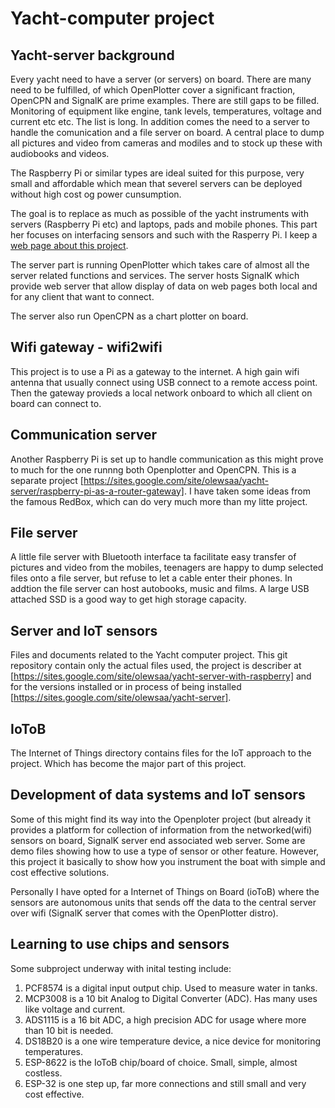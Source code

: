 # Yacht-computer project
## Yacht-server background

Every yacht need to have a server (or servers) on board. There are many need to be fulfilled, of which OpenPlotter cover a significant fraction, OpenCPN and SignalK are prime examples. There are still gaps to be filled. Monitoring of equipment like engine, tank levels, temperatures, voltage and current etc etc. The list is long. In addition comes the need to a server to handle the comunication and a file server on board. A central place to dump all pictures and video from cameras and modiles and to stock up these with audiobooks and videos. 

The Raspberry Pi or similar types are ideal suited for this purpose, very small and affordable which mean that severel servers can be deployed without high cost og power cunsumption. 

The goal is to replace as much as possible of the yacht instruments with servers (Raspberry Pi etc) and laptops, pads and mobile phones. This part her focuses on interfacing sensors and such with the Rasperry Pi.
I keep a [web page about this project](https://sites.google.com/site/olewsaa/yacht-server).

The server part is running OpenPlotter which takes care of almost all the server related functions and services. The server hosts SignalK which provide web server that allow display of data on web pages both local and for any client that want to connect. 

The server also run OpenCPN as a chart plotter on board. 

## Wifi gateway - wifi2wifi

This project is to use a Pi as a gateway to the internet. A high gain wifi antenna that usually connect using USB connect to a remote access point. Then the gateway provieds a local network onboard to which all client on board can connect to. 

## Communication server  

Another Raspberry Pi is set up to handle communication as this might prove to much for the one runnng both Openplotter and OpenCPN. This is a separate project [https://sites.google.com/site/olewsaa/yacht-server/raspberry-pi-as-a-router-gateway]. I have taken some ideas from the famous RedBox, which can do very much more than my litte project. 

## File server

A little file server with Bluetooth interface ta facilitate easy transfer of pictures and video from the mobiles, teenagers are happy to dump selected files onto a file server, but refuse to let a cable enter their phones. In addtion the file server can host autobooks, music and films. A large USB attached SSD is a good way to get high storage capacity.   

## Server and IoT sensors

Files and documents related to the Yacht computer project. This git repository contain only the actual files used, the project is describer at [https://sites.google.com/site/olewsaa/yacht-server-with-raspberry]
and for the versions installed or in process of being installed [https://sites.google.com/site/olewsaa/yacht-server].

## IoToB
The Internet of Things directory contains files for the IoT approach to the project. 
Which has become the major part of this project. 

## Development of data systems and IoT sensors 

Some of this might find its way into the Openploter project (but already it provides a platform for collection 
of information from the networked(wifi) sensors on board, SignalK server end associated web server. 
Some are demo files showing how to use a type of sensor or other feature. However, this project it basically to 
show how you instrument the boat with simple and cost effective solutions. 

Personally I have opted for a Internet of Things on Board (ioToB) where the sensors are autonomous units that 
sends off the data to the central server over wifi (SignalK server that comes with the OpenPlotter distro).

## Learning to use chips and sensors

Some subproject underway with inital testing include:

1. PCF8574 is a digital input output chip. Used to measure water in tanks.
2. MCP3008 is a 10 bit Analog to Digital Converter (ADC). Has many uses like voltage and current.
3. ADS1115 is a 16 bit ADC, a high precision ADC for usage where more than 10 bit is needed. 
4. DS18B20 is a one wire temperature device, a nice device for monitoring temperatures.
5. ESP-8622 is the IoToB chip/board of choice. Small, simple, almost costless.
6. ESP-32 is one step up, far more connections and still small and very cost effective.


